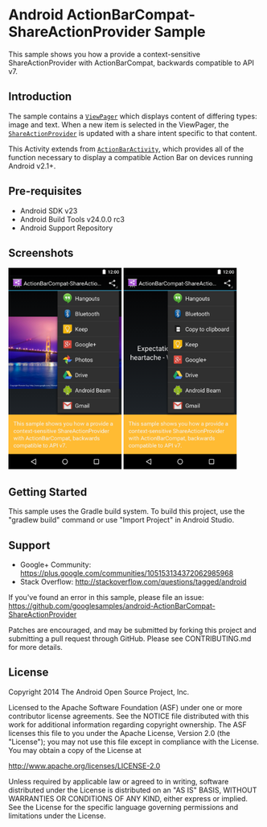 
Android ActionBarCompat-ShareActionProvider Sample
===================================

This sample shows you how a provide a context-sensitive ShareActionProvider with
ActionBarCompat, backwards compatible to API v7.

Introduction
------------

The sample contains a [`ViewPager`][1] which displays content of differing types: image and
text. When a new item is selected in the ViewPager, the [`ShareActionProvider`][2] is updated with
a share intent specific to that content.

This Activity extends from [`ActionBarActivity`][3], which provides all of the function
necessary to display a compatible Action Bar on devices running Android v2.1+.

[1]: http://developer.android.com/reference/android/support/v4/view/ViewPager.html
[2]: http://developer.android.com/reference/android/widget/ShareActionProvider.html
[3]: https://developer.android.com/reference/android/support/v7/app/ActionBarActivity.html

Pre-requisites
--------------

- Android SDK v23
- Android Build Tools v24.0.0 rc3
- Android Support Repository

Screenshots
-------------

<img src="screenshots/1-image.png" height="400" alt="Screenshot"/> <img src="screenshots/2-text.png" height="400" alt="Screenshot"/> 

Getting Started
---------------

This sample uses the Gradle build system. To build this project, use the
"gradlew build" command or use "Import Project" in Android Studio.

Support
-------

- Google+ Community: https://plus.google.com/communities/105153134372062985968
- Stack Overflow: http://stackoverflow.com/questions/tagged/android

If you've found an error in this sample, please file an issue:
https://github.com/googlesamples/android-ActionBarCompat-ShareActionProvider

Patches are encouraged, and may be submitted by forking this project and
submitting a pull request through GitHub. Please see CONTRIBUTING.md for more details.

License
-------

Copyright 2014 The Android Open Source Project, Inc.

Licensed to the Apache Software Foundation (ASF) under one or more contributor
license agreements.  See the NOTICE file distributed with this work for
additional information regarding copyright ownership.  The ASF licenses this
file to you under the Apache License, Version 2.0 (the "License"); you may not
use this file except in compliance with the License.  You may obtain a copy of
the License at

http://www.apache.org/licenses/LICENSE-2.0

Unless required by applicable law or agreed to in writing, software
distributed under the License is distributed on an "AS IS" BASIS, WITHOUT
WARRANTIES OR CONDITIONS OF ANY KIND, either express or implied.  See the
License for the specific language governing permissions and limitations under
the License.
